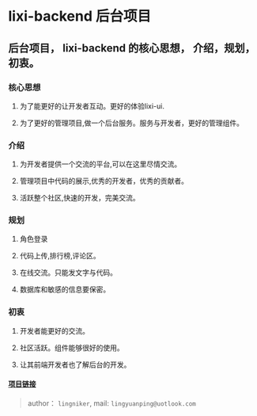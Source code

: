 # lixi-backend 后台项目

## 后台项目， lixi-backend 的核心思想， 介绍，规划，初衷。

### 核心思想

1. 为了能更好的让开发者互动。更好的体验lixi-ui.

2. 为了更好的管理项目,做一个后台服务。服务与开发者，更好的管理组件。

### 介绍

1. 为开发者提供一个交流的平台,可以在这里尽情交流。

2. 管理项目中代码的展示,优秀的开发者，优秀的贡献者。

3. 活跃整个社区,快速的开发，完美交流。

### 规划

1. 角色登录

2. 代码上传,排行榜,评论区。

3. 在线交流。只能发文字与代码。

4. 数据库和敏感的信息要保密。

### 初衷

1. 开发者能更好的交流。

2. 社区活跃。组件能够很好的使用。

3. 让其前端开发者也了解后台的开发。

#### <a href="https://github.com/lixi-ui/lixi-backend" target="_blank">项目链接</a>

> author： `lingniker`,  mail: `lingyuanping@uotlook.com`
